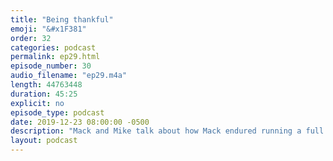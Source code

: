 ```yaml
---
title: "Being thankful"
emoji: "&#x1F381"
order: 32
categories: podcast
permalink: ep29.html
episode_number: 30
audio_filename: "ep29.m4a"
length: 44763448
duration: 45:25
explicit: no
episode_type: podcast
date: 2019-12-23 08:00:00 -0500
description: "Mack and Mike talk about how Mack endured running a full marathon. They also talk about what in life they're thankful for."
layout: podcast
---
```


